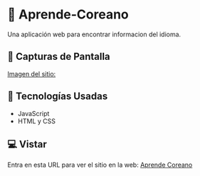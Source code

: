 # 📌 Aprende-Coreano
Una aplicación web para encontrar informacion del idioma.

## 📸 Capturas de Pantalla
[Imagen del sitio:](img/imagen.png)

## 🚀 Tecnologías Usadas
- JavaScript
- HTML y CSS

## 💻 Vistar
Entra en esta URL para ver el sitio en la web:
[Aprende Coreano](https://aprendecoreano.netlify.app/templates/contenido)
